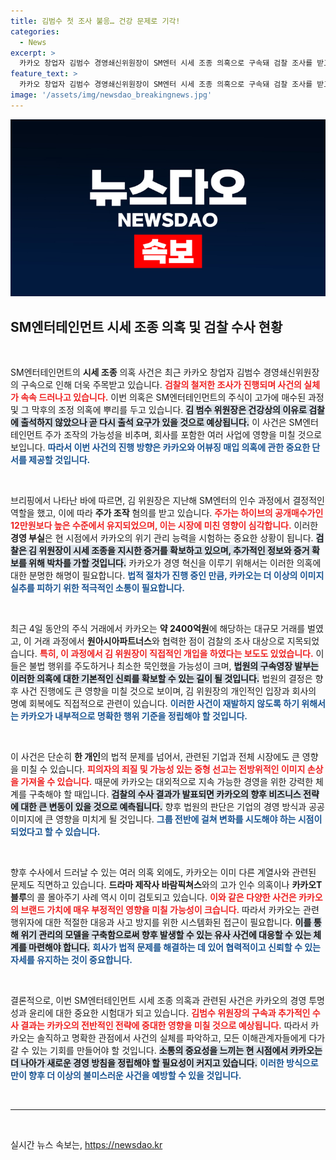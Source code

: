 ```yaml
---
title: 김범수 첫 조사 불응… 건강 문제로 기각!
categories:
  - News
excerpt: >
  카카오 창업자 김범수 경영쇄신위원장이 SM엔터 시세 조종 의혹으로 구속돼 검찰 조사를 받고 있다. 건강 문제로 첫 출석을 거부한 그는 불법행위 지시와 관련된 심각한 혐의를 받고 있으며, 검찰의 강력한 수사가 예고된다. 각종 카카오 계열사 의혹도 연쇄적으로 촉발될 전망이다.
feature_text: >
  카카오 창업자 김범수 경영쇄신위원장이 SM엔터 시세 조종 의혹으로 구속돼 검찰 조사를 받고 있다. 건강 문제로 첫 출석을 거부한 그는 불법행위 지시와 관련된 심각한 혐의를 받고 있으며, 검찰의 강력한 수사가 예고된다. 각종 카카오 계열사 의혹도 연쇄적으로 촉발될 전망이다.
image: '/assets/img/newsdao_breakingnews.jpg'
---
```


<p><img src="/assets/img/newsdao_breakingnews.jpg" alt="cryptoinkorea 속보" /></p>

<h2 data-ke-size="size26">SM엔터테인먼트 시세 조종 의혹 및 검찰 수사 현황</h2>

<p data-ke-size="size16">&nbsp;</p>

<p>SM엔터테인먼트의 <b>시세 조종</b> 의혹 사건은 최근 카카오 창업자 김범수 경영쇄신위원장의 구속으로 인해 더욱 주목받고 있습니다. <b><span style="color: #ee2323;">검찰의 철저한 조사가 진행되며 사건의 실체가 속속 드러나고 있습니다.</span></b> 이번 의혹은 SM엔터테인먼트의 주식이 고가에 매수된 과정 및 그 막후의 조정 의혹에 뿌리를 두고 있습니다. <b><span style="background-color: #21538527;">김 범수 위원장은 건강상의 이유로 검찰에 출석하지 않았으나 곧 다시 출석 요구가 있을 것으로 예상됩니다.</span></b> 이 사건은 SM엔터테인먼트 주가 조작의 가능성을 비추며, 회사를 포함한 여러 사업에 영향을 미칠 것으로 보입니다. <b><span style="color: #1a5490;">따라서 이번 사건의 진행 방향은 카카오와 어뷰징 매입 의혹에 관한 중요한 단서를 제공할 것입니다.</span></b></p>

<p data-ke-size="size16">&nbsp;</p>

<p>브리핑에서 나타난 바에 따르면, 김 위원장은 지난해 SM엔터의 인수 과정에서 결정적인 역할을 했고, 이에 따라 <b>주가 조작</b> 혐의를 받고 있습니다. <b><span style="color: #ee2323;">주가는 하이브의 공개매수가인 12만원보다 높은 수준에서 유지되었으며, 이는 시장에 미친 영향이 심각합니다.</span></b> 이러한 <b>경영 부실</b>은 현 시점에서 카카오의 위기 관리 능력을 시험하는 중요한 상황이 됩니다. <b><span style="background-color: #21538527;">검찰은 김 위원장이 시세 조종을 지시한 증거를 확보하고 있으며, 추가적인 정보와 증거 확보를 위해 박차를 가할 것입니다.</span></b> 카카오가 경영 혁신을 이루기 위해서는 이러한 의혹에 대한 분명한 해명이 필요합니다. <b><span style="color: #1a5490;">법적 절차가 진행 중인 만큼, 카카오는 더 이상의 이미지 실추를 피하기 위한 적극적인 소통이 필요합니다.</span></b></p>

<p data-ke-size="size16">&nbsp;</p>

<p>최근 4일 동안의 주식 거래에서 카카오는 <b>약 2400억원</b>에 해당하는 대규모 거래를 벌였고, 이 거래 과정에서 <b>원아시아파트너스</b>와 협력한 점이 검찰의 조사 대상으로 지목되었습니다. <b><span style="color: #ee2323;">특히, 이 과정에서 김 위원장이 직접적인 개입을 하였다는 보도도 있었습니다.</span></b> 이들은 불법 행위를 주도하거나 최소한 묵인했을 가능성이 크며, <b><span style="background-color: #21538527;">법원의 구속영장 발부는 이러한 의혹에 대한 기본적인 신뢰를 확보할 수 있는 길이 될 것입니다.</span></b> 법원의 결정은 향후 사건 진행에도 큰 영향을 미칠 것으로 보이며, 김 위원장의 개인적인 입장과 회사의 명예 회복에도 직접적으로 관련이 있습니다. <b><span style="color: #1a5490;">이러한 사건이 재발하지 않도록 하기 위해서는 카카오가 내부적으로 명확한 행위 기준을 정립해야 할 것입니다.</span></b></p>

<p data-ke-size="size16">&nbsp;</p>

<p>이 사건은 단순히 <b>한 개인</b>의 법적 문제를 넘어서, 관련된 기업과 전체 시장에도 큰 영향을 미칠 수 있습니다. <b><span style="color: #ee2323;">피의자의 죄질 및 가능성 있는 중형 선고는 전방위적인 이미지 손상을 가져올 수 있습니다.</span></b> 때문에 카카오는 대외적으로 지속 가능한 경영을 위한 강력한 체계를 구축해야 할 때입니다. <b><span style="background-color: #21538527;">검찰의 수사 결과가 발표되면 카카오의 향후 비즈니스 전략에 대한 큰 변동이 있을 것으로 예측됩니다.</span></b> 향후 법원의 판단은 기업의 경영 방식과 공공 이미지에 큰 영향을 미치게 될 것입니다. <b><span style="color: #1a5490;">그룹 전반에 걸쳐 변화를 시도해야 하는 시점이 되었다고 할 수 있습니다.</span></b></p>

<p data-ke-size="size16">&nbsp;</p>

<p>향후 수사에서 드러날 수 있는 여러 의혹 외에도, 카카오는 이미 다른 계열사와 관련된 문제도 직면하고 있습니다. <b>드라마 제작사 바람픽쳐스</b>와의 고가 인수 의혹이나 <b>카카오T블루</b>의 콜 몰아주기 사례 역시 이미 검토되고 있습니다. <b><span style="color: #ee2323;">이와 같은 다양한 사건은 카카오의 브랜드 가치에 매우 부정적인 영향을 미칠 가능성이 크습니다.</span></b> 따라서 카카오는 관련 행위자에 대한 적절한 대응과 사고 방지를 위한 시스템화된 접근이 필요합니다. <b><span style="background-color: #21538527;">이를 통해 위기 관리의 모델을 구축함으로써 향후 발생할 수 있는 유사 사건에 대응할 수 있는 체계를 마련해야 합니다.</span></b> <b><span style="color: #1a5490;">회사가 법적 문제를 해결하는 데 있어 협력적이고 신뢰할 수 있는 자세를 유지하는 것이 중요합니다.</span></b> </p>

<p data-ke-size="size16">&nbsp;</p>

<p>결론적으로, 이번 SM엔터테인먼트 시세 조종 의혹과 관련된 사건은 카카오의 경영 투명성과 윤리에 대한 중요한 시험대가 되고 있습니다. <b><span style="color: #ee2323;">김범수 위원장의 구속과 추가적인 수사 결과는 카카오의 전반적인 전략에 중대한 영향을 미칠 것으로 예상됩니다.</span></b> 따라서 카카오는 솔직하고 명확한 관점에서 사건의 실체를 파악하고, 모든 이해관계자들에게 다가갈 수 있는 기회를 만들어야 할 것입니다. <b><span style="background-color: #21538527;">소통의 중요성을 느끼는 현 시점에서 카카오는 더 나아가 새로운 경영 방침을 정립해야 할 필요성이 커지고 있습니다.</span></b> <b><span style="color: #1a5490;">이러한 방식으로만이 향후 더 이상의 불미스러운 사건을 예방할 수 있을 것입니다.</span></b></p>

<p data-ke-size="size16">&nbsp;</p>

<hr>

<p data-ke-size="size16">&nbsp;</p>
실시간 뉴스 속보는, <a href="https://newsdao.kr" rel="dofollow">https://newsdao.kr</a>



